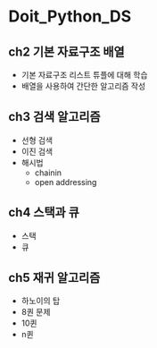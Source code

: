 # Doit_Python_DS

## ch2 기본 자료구조 배열
* 기본 자료구조 리스트 튜플에 대해 학습
* 배열을 사용하여 간단한 알고리즘 작성

## ch3 검색 알고리즘
* 선형 검색
* 이진 검색
* 해시법 
  * chainin
  * open addressing

## ch4 스택과 큐
* 스택
* 큐

## ch5 재귀 알고리즘
* 하노이의 탑
* 8퀀 문제
* 10퀸
* n퀸